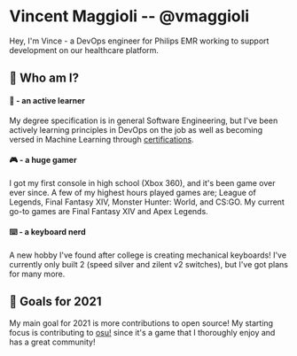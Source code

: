 # Vincent Maggioli -- @vmaggioli
Hey, I'm Vince - a DevOps engineer for Philips EMR working to support development on our healthcare platform.

## 🤵 Who am I?
#### 🧠 - an active learner
My degree specification is in general Software Engineering, but I've been actively learning principles in DevOps on the job as well as becoming versed in Machine Learning through [certifications](https://www.linkedin.com/in/vincent-maggioli/).

#### 🎮 - a huge gamer
I got my first console in high school (Xbox 360), and it's been game over ever since. A few of my highest hours played games are; League of Legends, Final Fantasy XIV, Monster Hunter: World, and CS:GO. My current go-to games are Final Fantasy XIV and Apex Legends.

#### ⌨️ - a keyboard nerd
A new hobby I've found after college is creating mechanical keyboards! I've currently only built 2 (speed silver and zilent v2 switches), but I've got plans for many more.

## 🌟 Goals for 2021
My main goal for 2021 is more contributions to open source! My starting focus is contributing to [osu!](https://github.com/ppy/osu) since it's a game that I thoroughly enjoy and has a great community!
